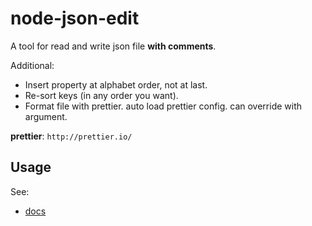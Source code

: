 # node-json-edit

A tool for read and write json file **with comments**.

Additional:

-   Insert property at alphabet order, not at last.
-   Re-sort keys (in any order you want).
-   Format file with prettier. auto load prettier config. can override with argument.

**prettier**: `http://prettier.io/`

## Usage

See:

-   [docs](./docs/package-public.d.ts)
